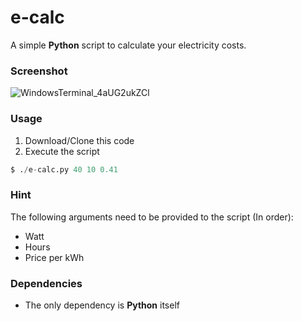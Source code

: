 # e-calc
A simple **Python** script to calculate your electricity costs.

### Screenshot
![WindowsTerminal_4aUG2ukZCl](https://github.com/jhx0/e-calc/assets/37046652/5c5d5d19-6448-41e2-a864-25ee0e2b140c)

### Usage
1. Download/Clone this code
2. Execute the script
```Python
$ ./e-calc.py 40 10 0.41
```

### Hint
The following arguments need to be provided to the script (In order):
- Watt
- Hours
- Price per kWh

### Dependencies
- The only dependency is **Python** itself
